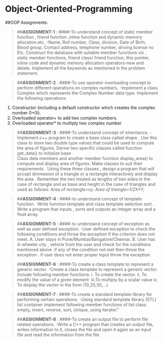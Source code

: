 # **Object-Oriented-Programming**
##OOP Assignments: 

>##**ASSIGNMENT-1** :
####-To understand concept of static member function , friend function ,inline function and dynamic  memory allocation.etc. 
-Name, Roll number, Class, division, Date of Birth, Blood group, Contact address, telephone number, driving license no Etc.
 Construct the database with suitable member functions viz  , static member functions, friend class/ friend function, this pointer, 
 inline code and dynamic memory allocation operators-new and delete. 
 Implement all the keywords as mentioned in the problem statement.
 
>##**ASSIGNMENT-2** : 
####-To use operator overloading concept to perform different operations on complex numbers.
-Implement a class Complex which represents the Complex Number data type. 
 Implement the following operations: 
  1) Constructor (including a default constructor which creates the complex number 0+0i). 
  2) Overloaded operator+ to add two complex numbers. 
  3) Overloaded operator* to multiply two complex number
  
>##**ASSIGNMENT-3** :
####-To understand concept of inheritance.
-Implement c++  program to create a base class called shape . Use this  class to store two double type values that could be used to compute the area of figures.
  Derive two specific classes called  function get_data() to initialize base    
  Class data members and another member function display_area() to compute and display area of figures.
  Make classes to suit their requirements . Using  these three  classes , design a program that will accept dimmesion of a triangle or a rectangle 
  interactively and display the area . Remember the two treated as lengths of two sides in the case of rectangle and as base and height in the case 
  of triangles and used as follows:
    Area  of rectangle=x*y;
    Area of triangle=1/2*X*Y;
    
>##**ASSIGNMENT-4** :
####-to understand concept of template function.
-Write function template and class template selection sort . Write a program that inputs , sorts and outputs an integer array and a float array.

>##**ASSIGNMENT-5** : 
####-to understand concept of exception as well as user defined exception.
-User defined exception to check the following conditions and throw the exception if the criterion does not meet.
  A. User stays in Pune/Mumbai/Bangalore/Chennai.
  B. User has 4-wheeler city , vehicle from the user and check for the conditions mentioned above .if any of the condition not met then throw the exception .
     if user does not enter proper input throw the exception.
     
>##**ASSIGNMENT-6** : 
####-To create a class template to represent a generic vector.
-Create a class template to represent a generic vector. Include following member functions:
  i.  To create the vector.
  ii. To modify the value of a given element 
  iii.To multiply by a scalar value
  iv. To display the vector in the form (10,20,30,…)

>##**ASSIGNMENT-7** : 
####-To create a standard template library for performing certain operations.
-Using standard template library (STL) list container implement following member functions of list class: empty, insert, reverse, sort, Unique, using iterator."

>##**ASSIGNMENT-8** : 
####-To create an output file to perform file related operations.
-Write a C++ program that creates an output file, writes information to it, closes the file and open it again as an input file and read the information 
 from the file.
